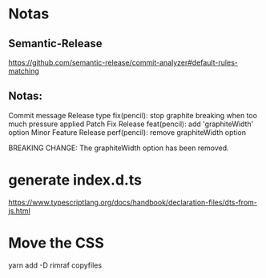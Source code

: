 # Notas

## Semantic-Release
https://github.com/semantic-release/commit-analyzer#default-rules-matching

## Notas:
Commit message	Release type
fix(pencil): stop graphite breaking when too much pressure applied	Patch Fix Release
feat(pencil): add 'graphiteWidth' option	Minor Feature Release
perf(pencil): remove graphiteWidth option

BREAKING CHANGE: The graphiteWidth option has been removed.

# generate index.d.ts
https://www.typescriptlang.org/docs/handbook/declaration-files/dts-from-js.html

# Move the CSS
yarn add -D rimraf copyfiles